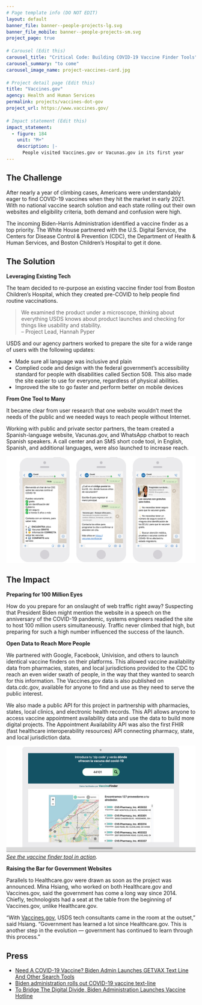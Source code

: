 ```yaml
---
# Page template info (DO NOT EDIT)
layout: default
banner_file: banner--people-projects-lg.svg
banner_file_mobile: banner--people-projects-sm.svg
project_page: true

# Carousel (Edit this)
carousel_title: "Critical Code: Building COVID-19 Vaccine Finder Tools"
carousel_summary: "to come"
carousel_image_name: project-vaccines-card.jpg

# Project detail page (Edit this)
title: "Vaccines.gov"
agency: Health and Human Services
permalink: projects/vaccines-dot-gov
project_url: https://www.vaccines.gov/

# Impact statement (Edit this)
impact_statement:
  - figure: 184
    unit: "M+"
    description: |-
      People visited Vaccines.gov or Vacunas.gov in its first year
---
```


## The Challenge

After nearly a year of climbing cases, Americans were understandably eager to find COVID-19 vaccines when they hit the market in early 2021. With no national vaccine search solution and each state rolling out their own websites and eligibility criteria, both demand and confusion were high.

The incoming Biden-Harris Administration identified a vaccine finder as a top priority. The White House partnered with the U.S. Digital Service, the Centers for Disease Control & Prevention (CDC), the Department of Health & Human Services, and Boston Children’s Hospital to get it done.

## The Solution
**Leveraging Existing Tech**

The team decided to re-purpose an existing vaccine finder tool from Boston Children’s Hospital, which they created pre-COVID to help people find routine vaccinations. 

<blockquote class="pullquote" markdown="1">
We examined the product under a microscope, thinking about everything USDS knows about product launches and checking for things like usability and stability.
 <footer>– Project Lead, Hannah Pyper</footer>
</blockquote>

USDS and our agency partners worked to prepare the site for a wide range of users with the following updates:
- Made sure all language was inclusive and plain
- Complied code and design with the federal government’s accessibility standard for people with disabilities called Section 508. This also made the site easier to use for everyone, regardless of physical abilities.
- Improved the site to go faster and perform better on mobile devices

**From One Tool to Many**

It became clear from user research that one website wouldn’t meet the needs of the public and we needed ways to reach people without Internet.

Working with public and private sector partners, the team created a Spanish-language website, Vacunas.gov, and WhatsApp chatbot to reach Spanish speakers. A call center and an SMS short code tool, in English, Spanish, and additional languages, were also launched to increase reach.  


![](../images/project-vaccines-chatbot-screenshot.jpg)

## The Impact
**Preparing for 100 Million Eyes**

How do you prepare for an onslaught of web traffic right away? Suspecting that President Biden might mention the website in a speech on the anniversary of the COVID-19 pandemic, systems engineers readied the site to host 100 million users simultaneously. Traffic never climbed that high, but preparing for such a high number influenced the success of the launch. 

**Open Data to Reach More People**

We partnered with Google, Facebook, Univision, and others to launch identical vaccine finders on their platforms. This allowed vaccine availability data from pharmacies, states, and local jurisdictions provided to the CDC to reach an even wider swath of people, in the way that they wanted to search for this information. The Vaccines.gov data is also published on data.cdc.gov, available for anyone to find and use as they need to serve the public interest.

We also made a public API for this project in partnership with pharmacies, states, local clinics, and electronic health records. This API allows anyone to access vaccine appointment availability data and use the data to build more digital projects. The Appointment Availability API was also the first FHIR (fast healthcare interoperability resources) API connecting pharmacy, state, and local jurisdiction data.


![](../images/project-vaccines-univision-vaccine-finder-tool.jpg)
*[See the vaccine finder tool in action](https://www.univision.com/noticias/salud/donde-hay-vacunas-contra-el-covid-19-disponibles-en-mi-zona).*

**Raising the Bar for Government Websites**

Parallels to Healthcare.gov were drawn as soon as the project was announced. Mina Hsiang, who worked on both Healthcare.gov and Vaccines.gov, said the government has come a long way since 2014. Chiefly, technologists had a seat at the table from the beginning of Vaccines.gov, unlike Healthcare.gov.

“With [Vaccines.gov](https://www.vaccines.gov/), USDS tech consultants came in the room at the outset,” said Hsiang. “Government has learned a lot since Healthcare.gov. This is another step in the evolution &mdash; government has continued to learn through this process.”

## Press

- [Need A COVID-19 Vaccine? Biden Admin Launches GETVAX Text Line And Other Search Tools](https://www.npr.org/2021/04/30/992591012/need-a-covid-19-vaccine-biden-admin-launches-getvax-textline-and-other-search-to)
- [Biden administration rolls out COVID-19 vaccine text-line](https://www.healthcareitnews.com/news/biden-administration-rolls-out-covid-19-vaccine-textline)
- [To Bridge The Digital Divide, Biden Administration Launches Vaccine Hotline](https://www.npr.org/2021/05/09/994885742/to-bridge-the-digital-divide-biden-administration-launches-vaccine-hotline)
